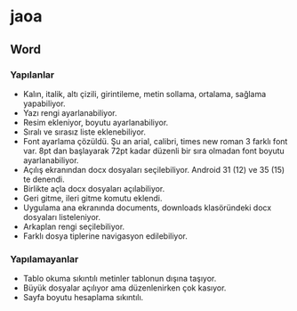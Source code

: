 # jaoa

## Word 

### Yapılanlar
* Kalın, italik, altı çizili, girintileme, metin sollama, ortalama, sağlama yapabiliyor.
* Yazı rengi ayarlanabiliyor.
* Resim ekleniyor, boyutu ayarlanabiliyor.
* Sıralı ve sırasız liste eklenebiliyor.
* Font ayarlama çözüldü. Şu an arial, calibri, times new roman 3 farklı font var. 8pt dan başlayarak
72pt kadar düzenli bir sıra olmadan font boyutu ayarlanabiliyor.
* Açılış ekranından docx dosyaları seçilebiliyor. Android 31 (12) ve 35 (15) te denendi.
* Birlikte açla docx dosyaları açılabiliyor.
* Geri gitme, ileri gitme komutu eklendi.
* Uygulama ana ekranında documents, downloads klasöründeki docx dosyaları listeleniyor.
* Arkaplan rengi seçilebiliyor.
* Farklı dosya tiplerine navigasyon edilebiliyor.

### Yapılamayanlar
* Tablo okuma sıkıntılı metinler tablonun dışına taşıyor.
* Büyük dosyalar açılıyor ama düzenlenirken çok kasıyor.
* Sayfa boyutu hesaplama sıkıntılı.


